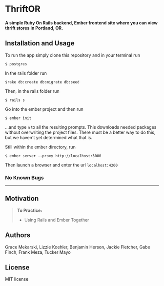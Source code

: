 ThriftOR
==============

#### A simple Ruby On Rails backend, Ember frontend site where you can view thrift stores in Portland, OR.

Installation and Usage
------------

To run the app simply clone this repository and in your terminal run
```
$ postgres
```
In the rails folder run
```
$rake db:create db:migrate db:seed
```
Then, in the rails folder run
```
$ rails s
```
Go into the ember project and then run
```
$ ember init
```
...and type `n` to all the resulting prompts. This downloads needed packages without overwriting the project files. There must be a better way to do this, but we haven't yet determined what that is.

Still within the ember directory, run
```
$ ember server --proxy http://localhost:3000
```
Then launch a browser and enter the url `localhost:4200`

### No Known Bugs
------------

Motivation
--------
> **To Practice:**
>- Using Rails and Ember Together

Authors
------

Grace Mekarski, Lizzie Koehler, Benjamin Herson, Jackie Fletcher, Gabe Finch, Frank Meza, Tucker Mayo

License
-------

MIT license
